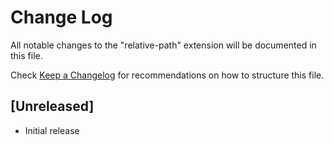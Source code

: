 # Change Log

All notable changes to the "relative-path" extension will be documented in this file.

Check [Keep a Changelog](http://keepachangelog.com/) for recommendations on how to structure this file.

## [Unreleased]

- Initial release